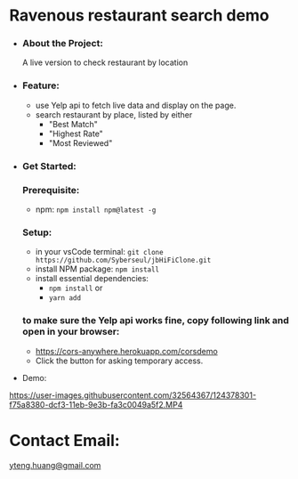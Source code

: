 # Ravenous restaurant search demo

- ### About the Project:
  A live version to check restaurant by location
  
- ### Feature:
  - use Yelp api to fetch live data and display on the page.
  - search restaurant by place, listed by either 
    - "Best Match"
    - "Highest Rate"
    - "Most Reviewed"

- ### Get Started:
  ### Prerequisite:
  - npm: `npm install npm@latest -g`
  ### Setup:
  - in your vsCode terminal: `git clone https://github.com/Syberseul/jbHiFiClone.git`
  - install NPM package: `npm install`
  - install essential dependencies: 
    - `npm install` or
    - `yarn add `
  ### to make sure the Yelp api works fine, copy following link and open in your browser:
  - https://cors-anywhere.herokuapp.com/corsdemo
  - Click the button for asking temporary access.

- Demo:

https://user-images.githubusercontent.com/32564367/124378301-f75a8380-dcf3-11eb-9e3b-fa3c0049a5f2.MP4

# Contact Email:
yteng.huang@gmail.com
